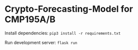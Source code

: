 # Crypto-Forecasting-Model for CMP195A/B

Install dependencies: `pip3 install -r requirements.txt`

Run development server: `flask run`
